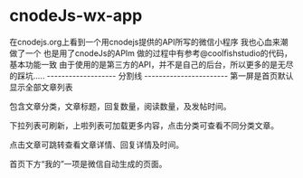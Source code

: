 # cnodeJs-wx-app
在cnodejs.org上看到一个用cnodejs提供的API所写的微信小程序
我也心血来潮做了一个
也是用了cnodeJs的APIm
做的过程中有参考@coolfishstudio的代码，基本功能一致
由于使用的是第三方的API，并不是自己的后台，所以更多的是无尽的踩坑.....
------------------- 分割线 -----------------------
第一屏是首页默认显示全部文章列表

包含文章分类，文章标题，回复数量，阅读数量，及发帖时间。

下拉列表可刷新，上啦列表可加载更多内容，点击分类可查看不同分类文章。

点击文章可跳转查看文章详情、回复详情及时间。

首页下方“我的”一项是微信自动生成的页面。





